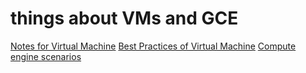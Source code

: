 # things about VMs and GCE

[Notes for Virtual Machine](./2025-07-22_Notes-for-Virtual-Machine.md)
[Best Practices of Virtual Machine](./2025-07-22_Best-Practices-of-Virtual-Machine.md)
[Compute engine scenarios](./2025-07-22_Compute-engine-scenarios.md)

